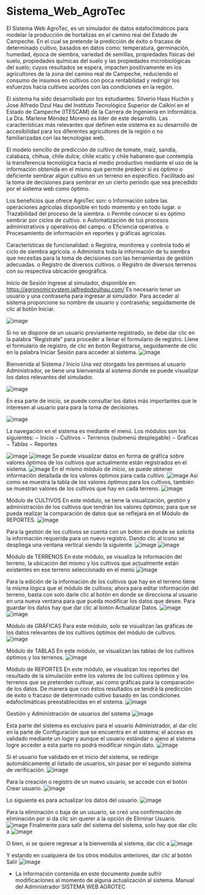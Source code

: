 # Sistema_Web_AgroTec
El Sistema Web AgroTec, es un simulador de datos edafoclimáticos para modelar
la producción de hortalizas en el camino real del Estado de Campeche. En el cual
se pretende la predicción de éxito o fracaso de determinado cultivo, basados en
datos como: temperatura, germinación, humedad, época de siembra, variedad de
semillas, propiedades físicas del suelo, propiedades químicas del suelo y las
propiedades microbiológicas del suelo; cuyos resultados se espera, impacten
positivamente en los agricultores de la zona del camino real de Campeche,
reduciendo el consumo de insumos en cultivos con poca rentabilidad y redirigir los
esfuerzos hacia cultivos acordes con las condiciones en la región.

El sistema ha sido desarrollado por los estudiantes: Silverio Haas Huchin y Jose
Alfredo Dzul Hau del Instituto Tecnológico Superior de Calkiní en el Estado de
Campeche (ITESCAM) de la Carrera de Ingeniería en Informática. La Dra. Marlene
Méndez Moreno es líder de este desarrollo. Las características más relevantes que
definen este sistema es su desarrollo de accesibilidad para los diferentes
agricultores de la región o no familiarizadas con las tecnologías web.

El modelo sencillo de predicción de cultivo de tomate, maíz, sandía, calabaza,
chihua, chile dulce, chile xcatic y chile habanero que contempla la transferencia
tecnológica hacia el medio productivo mediante el uso de la información obtenida
en el mismo que permite predecir si es óptimo o deficiente sembrar algún cultivo en
un terreno en específico. Facilitado así la toma de decisiones para sembrar en un
cierto periodo que sea precedido por el sistema web como óptimo.

Los beneficios que ofrece AgroTec son:
o Información sobre las operaciones agrícolas disponible en todo momento y
en todo lugar.
o Trazabilidad del proceso de la siembra.
o Permite conocer si es óptimo sembrar por ciclos de cultivo.
o Automatización de tus procesos administrativos y operativos del campo.
o Eficiencia operativa.
o Procesamiento de información en reportes y gráficas agrícolas.

Características de funcionalidad:
o Registra, monitorea y controla todo el ciclo de siembra agrícola.
o Administra toda la información de tu siembra que necesitas para la toma de
decisiones con las herramientas de gestión adecuadas.
o Registro de diversos cultivos.
o Registro de diversos terrenos con su respectiva ubicación geográfica.

Inicio de Sesión
Ingrese al simulador, disponible en: https://agronomicsystem.jalfredodzulhau.com/
Es necesario tener un usuario y una contraseña para ingresar al simulador.
Para acceder al sistema proporcione su nombre de usuario y contraseña;
seguidamente de clic al botón Iniciar.

![image](https://user-images.githubusercontent.com/70233261/140953668-4f1929c9-afbb-4705-a70e-1cad3415f06d.png)

Si no se dispone de un usuario previamente registrado, se debe dar clic en la palabra
“Regístrate” para proceder a llenar el formulario de registro.
Llene el formulario de registro, de clic en botón Registrarse, seguidamente de clic
en la palabra Iniciar Sesión para acceder al sistema.
![image](https://user-images.githubusercontent.com/70233261/140953749-e9f1d1fa-c8b3-482f-bf83-eac115b8b47a.png)


Bienvenida al Sistema / Inicio
Una vez otorgado los permisos al usuario Administrador, se tiene una bienvenida al
sistema donde se puede visualizar los datos relevantes del simulador.

![image](https://user-images.githubusercontent.com/70233261/140953800-939276dd-7a32-4f43-90cd-e3ffaaed885a.png)


En esa parte de inicio, se puede consultar los datos más importantes que le
interesen al usuario para para la toma de decisiones.

![image](https://user-images.githubusercontent.com/70233261/140953881-4c3b927f-66ba-454a-8559-f470403b7bb6.png)

La navegación en el sistema es mediante el menú.
Los módulos son los siguientes:
− Inicio
− Cultivos
− Terrenos (submenú desplegable)
− Graficas
− Tablas
− Reportes

![image](https://user-images.githubusercontent.com/70233261/140953949-8e7a1d70-d623-4c63-936d-6cd1e0d6a554.png)
![image](https://user-images.githubusercontent.com/70233261/140953966-1a98f03a-9ad8-40df-b2dd-6e5594749284.png)
Se puede visualizar datos en forma de gráfica sobre valores óptimos de los cultivos
que actualmente están registrados en el sistema.
![image](https://user-images.githubusercontent.com/70233261/140954006-3075fd92-6f4d-42ff-b0b3-a0d423aa8662.png)
En el mismo módulo de inicio, se puede obtener información detallada de los valores
óptimos para cada cultivo.
![image](https://user-images.githubusercontent.com/70233261/140954054-c59faad6-0b12-42b0-938b-f67cc4a638eb.png)
Asi como se muestra la tabla de los valores óptimos para los cultivos, también se
muestran valores de los cultivos que hay en cada terreno.
![image](https://user-images.githubusercontent.com/70233261/140954097-5e46c5e0-9bcc-4552-b943-e06970a34831.png)

Módulo de CULTIVOS
En este módulo, se tiene la visualización, gestión y administración de los cultivos
que tendrán los valores óptimos; para que se pueda realizar la comparación de
datos que se reflejará en el Módulo de REPORTES.
![image](https://user-images.githubusercontent.com/70233261/140954140-259e4743-5649-420a-bfeb-1e66b921563a.png)

Para la gestión de los cultivos se cuenta con un botón en donde se solicita la
información requerida para un nuevo registro. Dando clic al ícono se despliega una
ventana vertical siendo la siguiente.
![image](https://user-images.githubusercontent.com/70233261/140954176-09749378-7649-4a63-8ad2-9eeb9d98a02a.png)
![image](https://user-images.githubusercontent.com/70233261/140954192-508ab74f-81d6-41b6-99fa-01ff7347aaff.png)

Módulo de TERRENOS
En este módulo, se visualiza la información del terreno, la ubicación del mismo y los
cultivos que actualmente están existentes en ese terreno seleccionado en el menú
![image](https://user-images.githubusercontent.com/70233261/140954249-3b950966-e3eb-4a89-a0c1-a928e725bef6.png)

Para la edición de la información de los cultivos que hay en el terreno tiene la
misma lógica que el módulo de cultivos; ahora para editar información del terreno,
basta con solo darle clic al botón en donde se
direcciona al usuario en una nueva ventana para que pueda modificar los datos que
desee. Para guardar los datos hay que dar clic al botón Actualizar Datos.
![image](https://user-images.githubusercontent.com/70233261/140954299-e945db46-195b-4016-b28d-0fc4dc3da137.png)
![image](https://user-images.githubusercontent.com/70233261/140954323-17fb8eb1-4da8-4c03-9bfb-beab93e333be.png)

Módulo de GRÁFICAS
Para este módulo, solo se visualizan las gráficas de los datos relevantes de los
cultivos óptimos del módulo de cultivos.
![image](https://user-images.githubusercontent.com/70233261/140954348-9c821929-77ad-4f37-9764-59479ec41744.png)

Módulo de TABLAS
En este módulo, se visualizan las tablas de los cultivos óptimos y los terrenos.
![image](https://user-images.githubusercontent.com/70233261/140954384-846e493a-f181-4282-b24d-47a8b5f040a0.png)

Módulo de REPORTES
En este módulo, se visualizan los reportes del resultado de la simulación entre los
valores de los cultivos óptimos y los terrenos que se pretenden cultivar, así como
gráficas para la comparación de los datos. De manera que con éstos resultados se
tendrá la predicción de éxito o fracaso de determinado cultivo basado en las
condiciones edafoclimáticas preestablecidas en el sistema.
![image](https://user-images.githubusercontent.com/70233261/140954422-2b769814-53b3-47e0-9df6-22bd45fdf6cf.png)

Gestión y Administración de usuarios del sistema
![image](https://user-images.githubusercontent.com/70233261/140954466-b9d4deaf-0c1e-4379-a57c-9a7fc2da7805.png)

Esta parte del sistema es exclusivo para el usuario Administrador, al dar
clic en la parte de Configuración que se encuentra en el sistema; el acceso es
validado mediante un login y aunque el usuario estándar o ajeno al sistema logre
acceder a esta parte no podrá modificar ningún dato.
![image](https://user-images.githubusercontent.com/70233261/140954498-964fa973-1e67-4f47-aea6-306d1f9b3208.png)

Si el usuario fue validado en el inicio del sistema, se redirige automáticamente al
listado de usuarios, sin pasar por el segundo sistema de verificación.
![image](https://user-images.githubusercontent.com/70233261/140954524-0ef4310f-8562-47d4-979f-a5af25b50ee6.png)

Para la creación o registro de un nuevo usuario, se accede con el botón Crear
usuario.
![image](https://user-images.githubusercontent.com/70233261/140954567-48ed4bf8-8aa1-4902-bffb-ba30abec1965.png)

Lo siguiente es para actualizar los datos del usuario.
![image](https://user-images.githubusercontent.com/70233261/140954601-e8dea775-ec32-4a41-ac6b-7109ad407e4e.png)

Para la eliminación o baja de un usuario, se creó una confirmación de eliminación
por si da clic sin querer a la opción de Eliminar Usuario.
![image](https://user-images.githubusercontent.com/70233261/140954663-1f41f819-6b9d-4557-b964-ea7144ba1350.png)
Finalmente para salir del sistema del sistema, solo hay que dar clic a
![image](https://user-images.githubusercontent.com/70233261/140954722-9fb111f2-b54f-4b04-b532-4d2a7b965592.png)

O bien, si se quiere regresar a la bienvenida al sistema, dar clic a
![image](https://user-images.githubusercontent.com/70233261/140954751-72c7e1b9-af37-422b-ae44-94d7ebd44aa5.png)

Y estando en cualquiera de los otros módulos anteriores, dar clic al botón Salir
![image](https://user-images.githubusercontent.com/70233261/140954780-c4b204eb-5ffd-485f-83ba-a93cddb33a16.png)

* La información contenida en este documento puede sufrir modificaciones al momento de
alguna actualización al sistema.
Manual del Administrador
SISTEMA WEB AGROTEC
